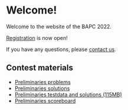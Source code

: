# Welcome!

Welcome to the website of the BAPC 2022.

[Registration](/registration) is now open!

If you have any questions, please [contact us](/contact).

## Contest materials

- [Preliminaries problems](/prelimenaries/problems.pdf)
- [Preliminaries solutions](/prelimenaries/solutions.pdf)
- [Preliminaries testdata and solutions (115MB)](https://commissies.ch.tudelft.nl/chipcie/archive/2022/dapc/solutions.zip)
- [Preliminaries scoreboard](/prelimenaries/)
